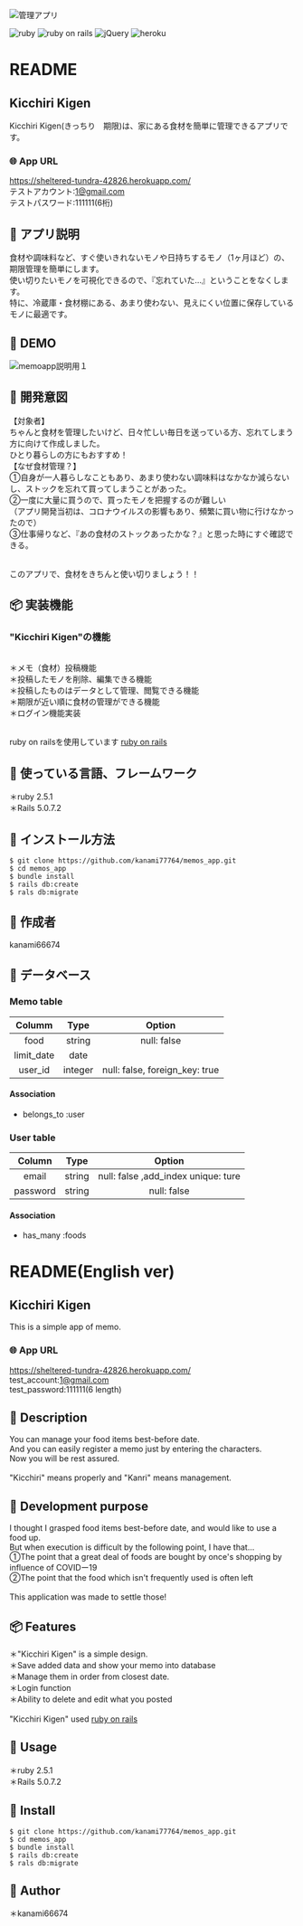 ![管理アプリ](https://user-images.githubusercontent.com/64050565/83852558-f18c1a80-a74e-11ea-9235-3bd3e745f74b.png)

![ruby](https://img.shields.io/badge/-ruby-red)
![ruby on rails](https://img.shields.io/badge/-ruby%20on%20rails-orange)
![jQuery](https://img.shields.io/badge/-jquery-green)
![heroku](https://img.shields.io/badge/-heroku-blueviolet)

# README

## Kicchiri Kigen
Kicchiri Kigen(きっちり　期限)は、家にある食材を簡単に管理できるアプリです。

### 🌐 App URL
https://sheltered-tundra-42826.herokuapp.com/
<br>
テストアカウント:1@gmail.com
<br>
テストパスワード:111111(6桁)

## 💬 アプリ説明
食材や調味料など、すぐ使いきれないモノや日持ちするモノ（1ヶ月ほど）の、期限管理を簡単にします。
<br>使い切りたいモノを可視化できるので、『忘れていた...』ということをなくします。
<br>特に、冷蔵庫・食材棚にある、あまり使わない、見えにくい位置に保存しているモノに最適です。


## 🎨 DEMO
![memoapp説明用１](https://user-images.githubusercontent.com/64050565/83348378-ee67e780-a366-11ea-8933-6b60b35f84cc.png)

## 💬 開発意図
【対象者】
<br>ちゃんと食材を管理したいけど、日々忙しい毎日を送っている方、忘れてしまう方に向けて作成しました。
<br>ひとり暮らしの方にもおすすめ！
<br>【なぜ食材管理？】
<br>①自身が一人暮らしなこともあり、あまり使わない調味料はなかなか減らないし、ストックを忘れて買ってしまうことがあった。
<br>②一度に大量に買うので、買ったモノを把握するのが難しい
<br>（アプリ開発当初は、コロナウイルスの影響もあり、頻繁に買い物に行けなかったので）
<br>③仕事帰りなど、『あの食材のストックあったかな？』と思った時にすぐ確認できる。

<br>このアプリで、食材をきちんと使い切りましょう！！


## 📦 実装機能
### "Kicchiri Kigen"の機能
<br>＊メモ（食材）投稿機能
<br>＊投稿したモノを削除、編集できる機能
<br>＊投稿したものはデータとして管理、閲覧できる機能
<br>＊期限が近い順に食材の管理ができる機能
<br>＊ログイン機能実装

<br>ruby on railsを使用しています [ruby on rails](https://rubyonrails.org/)


## 💬 使っている言語、フレームワーク
＊ruby 2.5.1
<br>＊Rails 5.0.7.2


## 💬 インストール方法
```
$ git clone https://github.com/kanami77764/memos_app.git
$ cd memos_app
$ bundle install
$ rails db:create
$ rals db:migrate
```

## 👀 作成者
kanami66674

## 💬 データベース
### Memo table
| Columm | Type | Option |
|:------:|:----:|:------:|
|food|string|null: false|
|limit_date|date||
|user_id|integer|null: false, foreign_key: true|

#### Association
- belongs_to :user


### User table
| Column | Type | Option |
|:------:|:----:|:------:|
|email|string|null: false ,add_index  unique: ture|
|password|string|null: false|

#### Association
- has_many :foods



# README(English ver)

## Kicchiri Kigen
This is a simple app of memo.

### 🌐 App URL
https://sheltered-tundra-42826.herokuapp.com/
<br>
test_account:1@gmail.com
<br>
test_password:111111(6 length)

## 💬 Description
You can manage your food items best-before date.
<br>And you can easily register a memo just by entering the characters.
<br>Now you will be rest assured.
<br>
<br>"Kicchiri" means properly and "Kanri" means management.


## 💬 Development purpose
I thought I grasped food items best-before date, and would like to use a food up.
<br>But when execution is difficult by the following point, I have that...
<br>①The point that a great deal of foods are bought by once's shopping by influence of COVIDー19
<br>②The point that the food which isn't frequently used is often left
<br>
<br>This application was made to settle those!



## 📦 Features
＊"Kicchiri Kigen" is a simple design.
<br>＊Save added data and show your memo into database
<br>＊Manage them in order from closest date.
<br>＊Login function
<br>＊Ability to delete and edit what you posted
<br>
<br>"Kicchiri Kigen" used [ruby on rails](https://rubyonrails.org/)


## 💬 Usage
＊ruby 2.5.1
<br>＊Rails 5.0.7.2


## 💬 Install
```
$ git clone https://github.com/kanami77764/memos_app.git
$ cd memos_app
$ bundle install
$ rails db:create
$ rals db:migrate
```

## 👀 Author
＊kanami66674
